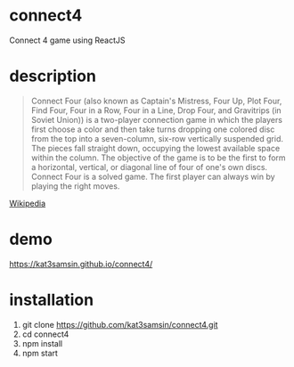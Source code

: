 # connect4
Connect 4 game using ReactJS

# description
> Connect Four (also known as Captain's Mistress, Four Up, Plot Four, Find Four, Four in a Row, Four in a Line, Drop Four, and Gravitrips (in Soviet Union)) is a two-player connection game in which the players first choose a color and then take turns dropping one colored disc from the top into a seven-column, six-row vertically suspended grid. The pieces fall straight down, occupying the lowest available space within the column. The objective of the game is to be the first to form a horizontal, vertical, or diagonal line of four of one's own discs. Connect Four is a solved game. The first player can always win by playing the right moves.

[Wikipedia](https://en.wikipedia.org/wiki/Connect_Four)

# demo
https://kat3samsin.github.io/connect4/

# installation
1. git clone https://github.com/kat3samsin/connect4.git
2. cd connect4
3. npm install
4. npm start
